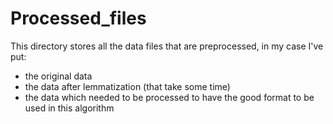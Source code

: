 # Processed_files

This directory stores all the data files that are preprocessed, in my case I've put:
 - the original data
 - the data after lemmatization (that take some time)
 - the data which needed to be processed to have the good format to be used in this algorithm